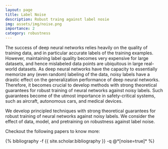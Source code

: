 ```yaml
---
layout: page
title: Label Noise
description: Robust traing against label nosie
img: assets/img/noise.png
importance: 2
category: robustness
---
```


The success of deep neural networks relies heavily on the quality of training data, and in particular accurate labels of the training examples. However, maintaining label quality becomes very expensive for large datasets, and hence mislabeled data points are ubiquitous in large real-world datasets. As deep neural networks have the capacity to essentially memorize any (even random) labeling of the data, noisy labels have a drastic effect on the generalization performance of deep neural networks. Therefore, it becomes crucial to develop methods with strong theoretical guarantees for robust training of neural networks against noisy labels. Such guarantees become of the utmost importance in safety-critical systems, such as aircraft, autonomous cars, and medical devices.

We develop principled techniques with strong theoretical guarantees for robust training of neural networks against noisy labels. We consider the effect of data, model, and pretraining on robustness against label noise.

Checkout the following papers to know more:

<div class="publications">
{% bibliography -f {{ site.scholar.bibliography }} -q @*[noise=true]* %}
</div>

